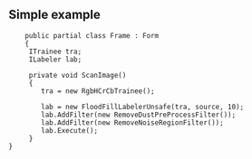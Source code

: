 ## Simple example

    	public partial class Frame : Form
    	{
         ITrainee tra;
         ILabeler lab;

         private void ScanImage()
         {
            tra = new RgbHCrCbTrainee();

            lab = new FloodFillLabelerUnsafe(tra, source, 10);
            lab.AddFilter(new RemoveDustPreProcessFilter());
            lab.AddFilter(new RemoveNoiseRegionFilter());
            lab.Execute();
         }
	}
